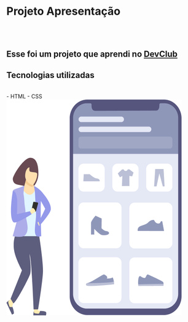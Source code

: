 <h1>Projeto Apresentação</h1>
<br>
<br>
<h2>Esse foi um projeto que aprendi no <a href="https://rodolfomori.com.br/devclub">DevClub</a></h2>

<h2>Tecnologias utilizadas</h2>
<br>
  - HTML
  - CSS
  
<img src="https://github.com/claudiosantos73/Projeto-Apresentacao/blob/main/Assets/Girl-CellPhone.png?raw=true"/>
